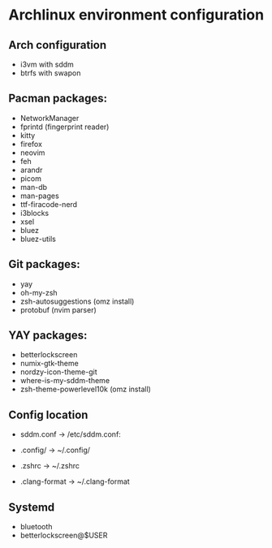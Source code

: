 # Archlinux environment configuration

## Arch configuration

- i3vm with sddm
- btrfs with swapon

## Pacman packages:

- NetworkManager
- fprintd (fingerprint reader)
- kitty
- firefox
- neovim
- feh
- arandr
- picom
- man-db
- man-pages
- ttf-firacode-nerd
- i3blocks
- xsel
- bluez
- bluez-utils

## Git packages:

- yay
- oh-my-zsh
- zsh-autosuggestions (omz install)
- protobuf (nvim parser)

## YAY packages:

- betterlockscreen
- numix-gtk-theme
- nordzy-icon-theme-git
- where-is-my-sddm-theme
- zsh-theme-powerlevel10k (omz install)

## Config location

- sddm.conf -> /etc/sddm.conf:

- .config/ -> ~/.config/

- .zshrc -> ~/.zshrc

- .clang-format -> ~/.clang-format

## Systemd

- bluetooth
- betterlockscreen@$USER
